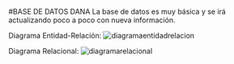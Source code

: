 #BASE DE DATOS DANA
La base de datos es muy básica y se irá actualizando poco a poco con nueva información.

Diagrama Entidad-Relación: ![diagramaentidadrelacion](https://github.com/user-attachments/assets/8ea598c9-24f4-4a7d-a74d-5dd8117a1ca9)

Diagrama Relacional: ![diagramarelacional](https://github.com/user-attachments/assets/f8df1865-b6bc-432a-8080-8a2d7085946b)

